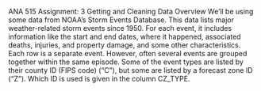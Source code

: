 ANA 515 Assignment: 3 Getting and Cleaning Data
Overview
We’ll be using some data from NOAA’s Storm Events Database. This data lists major weather-related storm events since 1950. For each event, it includes information like the start and end dates, where it happened, associated deaths, injuries, and property damage, and some other characteristics. Each row is a separate event. However, often several events are grouped together within the same episode. Some of the event types are listed by their county ID (FIPS code) (“C”), but some are listed by a forecast zone ID (“Z”). Which ID is used is given in the column CZ_TYPE. 
